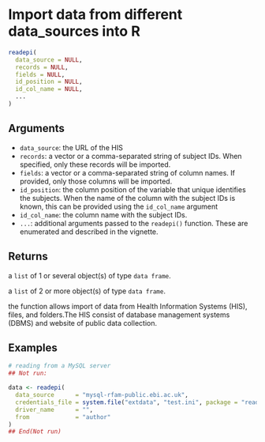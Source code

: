 # Import data from different data_sources into R

```r
readepi(
  data_source = NULL,
  records = NULL,
  fields = NULL,
  id_position = NULL,
  id_col_name = NULL,
  ...
)
```

## Arguments

- `data_source`: the URL of the HIS
- `records`: a vector or a comma-separated string of subject IDs. When specified, only these records will be imported.
- `fields`: a vector or a comma-separated string of column names. If provided, only those columns will be imported.
- `id_position`: the column position of the variable that unique identifies the subjects. When the name of the column with the subject IDs is known, this can be provided using the `id_col_name` argument
- `id_col_name`: the column name with the subject IDs.
- `...`: additional arguments passed to the `readepi()` function. These are enumerated and described in the vignette.

## Returns

a `list` of 1 or several object(s) of type `data frame`.

a `list` of 2 or more object(s) of type `data frame`.

the function allows import of data from Health Information Systems (HIS), files, and folders.The HIS consist of database management systems (DBMS) and website of public data collection.

## Examples

```r
# reading from a MySQL server
## Not run:

data <- readepi(
  data_source      = "mysql-rfam-public.ebi.ac.uk",
  credentials_file = system.file("extdata", "test.ini", package = "readepi"),
  driver_name      = "",
  from             = "author"
)
## End(Not run)
```
